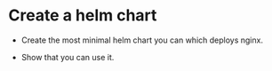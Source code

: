 # Create a helm chart

* Create the most minimal helm chart you can which deploys nginx.

* Show that you can use it.
